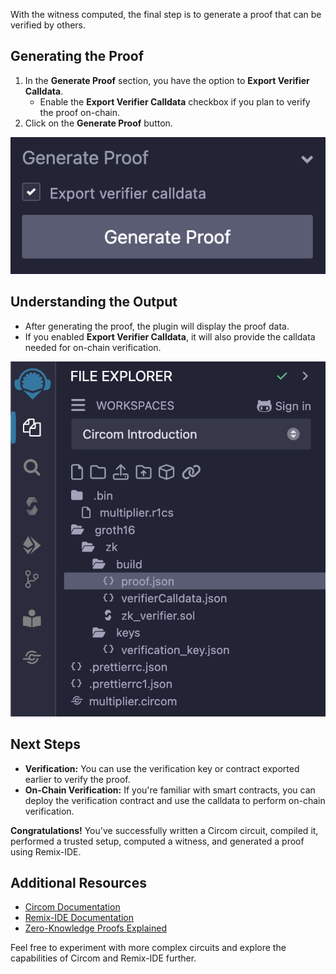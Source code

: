 With the witness computed, the final step is to generate a proof that can be verified by others.

## Generating the Proof

1. In the **Generate Proof** section, you have the option to **Export Verifier Calldata**.
   - Enable the **Export Verifier Calldata** checkbox if you plan to verify the proof on-chain.
2. Click on the **Generate Proof** button.

![Generate Proof](images/generate_proof.png)

## Understanding the Output

- After generating the proof, the plugin will display the proof data.
- If you enabled **Export Verifier Calldata**, it will also provide the calldata needed for on-chain verification.

![Proof Generated](images/proof_generated.png)

## Next Steps

- **Verification:** You can use the verification key or contract exported earlier to verify the proof.
- **On-Chain Verification:** If you're familiar with smart contracts, you can deploy the verification contract and use the calldata to perform on-chain verification.

**Congratulations!** You've successfully written a Circom circuit, compiled it, performed a trusted setup, computed a witness, and generated a proof using Remix-IDE.

## Additional Resources

- [Circom Documentation](https://docs.circom.io/)
- [Remix-IDE Documentation](https://remix-ide.readthedocs.io/)
- [Zero-Knowledge Proofs Explained](https://zkproof.org/)

Feel free to experiment with more complex circuits and explore the capabilities of Circom and Remix-IDE further.
